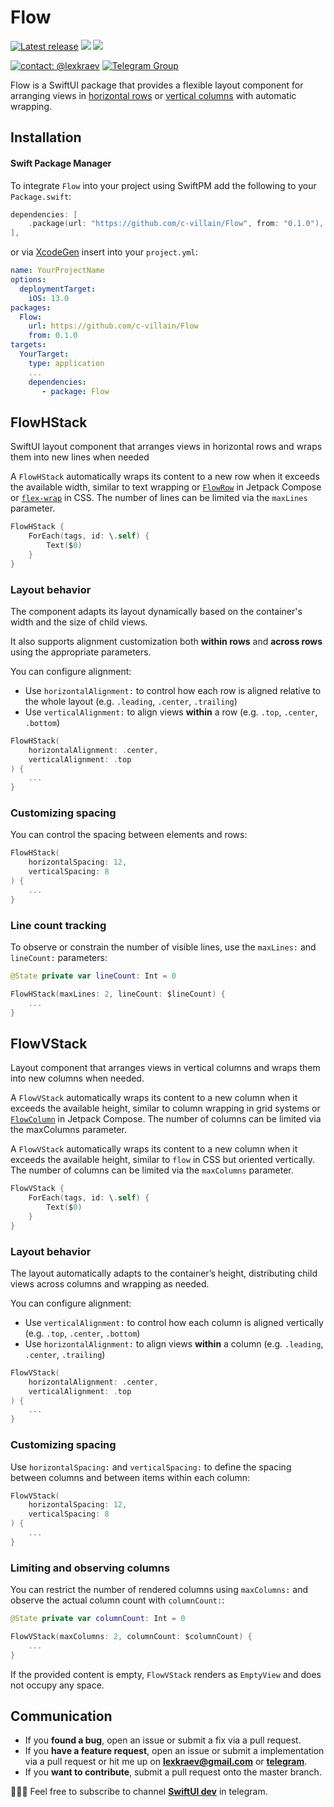 # Flow

[![Latest release](https://img.shields.io/github/v/release/c-villain/Flow?color=brightgreen&label=version)](https://github.com/c-villain/Flow/releases/latest)
[![](https://img.shields.io/badge/SPM-supported-DE5C43.svg?color=brightgreen)](https://swift.org/package-manager/)
![](https://img.shields.io/github/license/c-villain/Flow)

[![contact: @lexkraev](https://img.shields.io/badge/contact-%40lexkraev-blue.svg?style=flat)](https://t.me/lexkraev)
[![Telegram Group](https://img.shields.io/endpoint?color=neon&style=flat-square&url=https%3A%2F%2Ftg.sumanjay.workers.dev%2Fswiftui_dev)](https://telegram.dog/swiftui_dev)

Flow is a SwiftUI package that provides a flexible layout component for arranging views in [horizontal rows](https://github.com/c-villain/Flow#flowhstack) or [vertical columns](https://github.com/c-villain/Flow#flowvstack) with automatic wrapping.

## Installation

#### Swift Package Manager

To integrate ```Flow``` into your project using SwiftPM add the following to your `Package.swift`:

```swift
dependencies: [
    .package(url: "https://github.com/c-villain/Flow", from: "0.1.0"),
],
```
or via [XcodeGen](https://github.com/yonaskolb/XcodeGen) insert into your `project.yml`:

```yaml
name: YourProjectName
options:
  deploymentTarget:
    iOS: 13.0
packages:
  Flow:
    url: https://github.com/c-villain/Flow
    from: 0.1.0
targets:
  YourTarget:
    type: application
    ...
    dependencies:
       - package: Flow
```

## FlowHStack

SwiftUI layout component that arranges views in horizontal rows and wraps them into new lines when needed

A ``FlowHStack`` automatically wraps its content to a new row when it exceeds the available width, similar to text wrapping or [`FlowRow`](https://developer.android.com/develop/ui/compose/layouts/flow) in Jetpack Compose or [`flex-wrap`](https://developer.mozilla.org/en-US/docs/Web/CSS/flex-wrap) in CSS. The number of lines can be limited via the ``maxLines`` parameter.

```swift
FlowHStack {
    ForEach(tags, id: \.self) {
        Text($0)
    }
}
```

### Layout behavior

The component adapts its layout dynamically based on the container's width and the size of child views.

It also supports alignment customization both **within rows** and **across rows** using the appropriate parameters.


You can configure alignment:
- Use `horizontalAlignment:` to control how each row is aligned relative to the whole layout (e.g. `.leading`, `.center`, `.trailing`)
- Use `verticalAlignment:` to align views **within** a row (e.g. `.top`, `.center`, `.bottom`)

```swift
FlowHStack(
    horizontalAlignment: .center,
    verticalAlignment: .top
) {
    ...
}
```

### Customizing spacing

You can control the spacing between elements and rows:

```swift
FlowHStack(
    horizontalSpacing: 12,
    verticalSpacing: 8
) {
    ...
}
```

### Line count tracking

To observe or constrain the number of visible lines, use the `maxLines:` and `lineCount:` parameters:

```swift
@State private var lineCount: Int = 0

FlowHStack(maxLines: 2, lineCount: $lineCount) {
    ...
}
```

## FlowVStack

Layout component that arranges views in vertical columns and wraps them into new columns when needed.

A ``FlowVStack`` automatically wraps its content to a new column when it exceeds the available height, similar to column wrapping in grid systems or [`FlowColumn`](https://developer.android.com/develop/ui/compose/layouts/flow) in Jetpack Compose. The number of columns can be limited via the maxColumns parameter.


A ``FlowVStack`` automatically wraps its content to a new column when it exceeds the available height, similar to `flow` in CSS but oriented vertically. The number of columns can be limited via the ``maxColumns`` parameter.

```swift
FlowVStack {
    ForEach(tags, id: \.self) {
        Text($0)
    }
}
```

### Layout behavior

The layout automatically adapts to the container’s height, distributing child views across columns and wrapping as needed.

You can configure alignment:
- Use `verticalAlignment:` to control how each column is aligned vertically (e.g. `.top`, `.center`, `.bottom`)
- Use `horizontalAlignment:` to align views **within** a column (e.g. `.leading`, `.center`, `.trailing`)

```swift
FlowVStack(
    horizontalAlignment: .center,
    verticalAlignment: .top
) {
    ...
}
```

### Customizing spacing

Use `horizontalSpacing:` and `verticalSpacing:` to define the spacing between columns and between items within each column:

```swift
FlowVStack(
    horizontalSpacing: 12,
    verticalSpacing: 8
) {
    ...
}
```

### Limiting and observing columns

You can restrict the number of rendered columns using `maxColumns:` and observe the actual column count with `columnCount:`:

```swift
@State private var columnCount: Int = 0

FlowVStack(maxColumns: 2, columnCount: $columnCount) {
    ...
}
```

If the provided content is empty, ``FlowVStack`` renders as `EmptyView` and does not occupy any space.

## Communication

- If you **found a bug**, open an issue or submit a fix via a pull request.
- If you **have a feature request**, open an issue or submit a implementation via a pull request or hit me up on **lexkraev@gmail.com** or **[telegram](https://t.me/lexkraev)**.
- If you **want to contribute**, submit a pull request onto the master branch.

👨🏻‍💻 Feel free to subscribe to channel **[SwiftUI dev](https://t.me/swiftui_dev)** in telegram.


